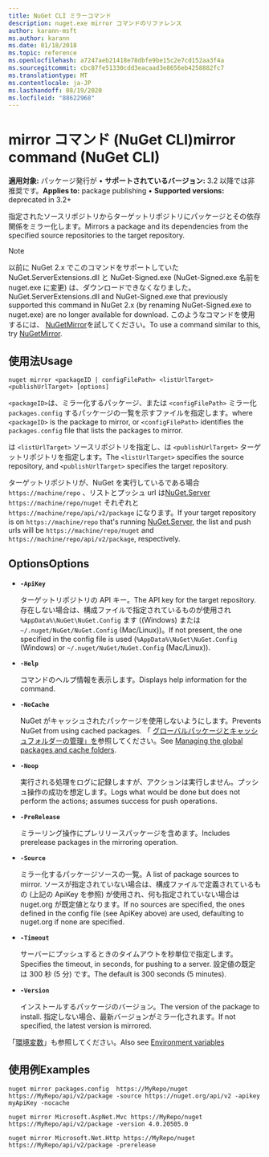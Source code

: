 ```yaml
---
title: NuGet CLI ミラーコマンド
description: nuget.exe mirror コマンドのリファレンス
author: karann-msft
ms.author: karann
ms.date: 01/18/2018
ms.topic: reference
ms.openlocfilehash: a7247aeb21418e78dbfe9be15c2e7cd152aa3f4a
ms.sourcegitcommit: cbc87fe51330cdd3eacaad3e8656eb4258882fc7
ms.translationtype: MT
ms.contentlocale: ja-JP
ms.lasthandoff: 08/19/2020
ms.locfileid: "88622968"
---
```

# <a name="mirror-command-nuget-cli"></a><span data-ttu-id="61d99-103">mirror コマンド (NuGet CLI)</span><span class="sxs-lookup"><span data-stu-id="61d99-103">mirror command (NuGet CLI)</span></span>

<span data-ttu-id="61d99-104">**適用対象:** パッケージ発行が &bullet; **サポートされているバージョン:** 3.2 以降では非推奨です。</span><span class="sxs-lookup"><span data-stu-id="61d99-104">**Applies to:** package publishing &bullet; **Supported versions:** deprecated in 3.2+</span></span>

<span data-ttu-id="61d99-105">指定されたソースリポジトリからターゲットリポジトリにパッケージとその依存関係をミラー化します。</span><span class="sxs-lookup"><span data-stu-id="61d99-105">Mirrors a package and its dependencies from the specified source repositories to the target repository.</span></span>

> [!NOTE]
> <span data-ttu-id="61d99-106">以前に NuGet 2.x でこのコマンドをサポートしていた NuGet.ServerExtensions.dll と NuGet-Signed.exe (NuGet-Signed.exe 名前を nuget.exe に変更) は、ダウンロードできなくなりました。</span><span class="sxs-lookup"><span data-stu-id="61d99-106">NuGet.ServerExtensions.dll and NuGet-Signed.exe that previously supported this command in NuGet 2.x (by renaming NuGet-Signed.exe to nuget.exe) are no longer available for download.</span></span> <span data-ttu-id="61d99-107">このようなコマンドを使用するには、 [NuGetMirror](https://www.nuget.org/packages/NuGetMirror/)を試してください。</span><span class="sxs-lookup"><span data-stu-id="61d99-107">To use a command similar to this, try [NuGetMirror](https://www.nuget.org/packages/NuGetMirror/).</span></span>

## <a name="usage"></a><span data-ttu-id="61d99-108">使用法</span><span class="sxs-lookup"><span data-stu-id="61d99-108">Usage</span></span>

```cli
nuget mirror <packageID | configFilePath> <listUrlTarget> <publishUrlTarget> [options]
```

<span data-ttu-id="61d99-109">`<packageID>`は、ミラー化するパッケージ、または `<configFilePath>` ミラー化 `packages.config` するパッケージの一覧を示すファイルを指定します。</span><span class="sxs-lookup"><span data-stu-id="61d99-109">where `<packageID>` is the package to mirror, or `<configFilePath>` identifies the `packages.config` file that lists the packages to mirror.</span></span>

<span data-ttu-id="61d99-110">は `<listUrlTarget>` ソースリポジトリを指定し、は `<publishUrlTarget>` ターゲットリポジトリを指定します。</span><span class="sxs-lookup"><span data-stu-id="61d99-110">The `<listUrlTarget>` specifies the source repository, and `<publishUrlTarget>` specifies the target repository.</span></span>

<span data-ttu-id="61d99-111">ターゲットリポジトリが、NuGet を実行しているである場合 `https://machine/repo` 、リストとプッシュ url は[NuGet.Server](../../hosting-packages/nuget-server.md) `https://machine/repo/nuget` それぞれと `https://machine/repo/api/v2/package` になります。</span><span class="sxs-lookup"><span data-stu-id="61d99-111">If your target repository is on `https://machine/repo` that's running [NuGet.Server](../../hosting-packages/nuget-server.md), the list and push urls will be `https://machine/repo/nuget` and `https://machine/repo/api/v2/package`, respectively.</span></span>

## <a name="options"></a><span data-ttu-id="61d99-112">Options</span><span class="sxs-lookup"><span data-stu-id="61d99-112">Options</span></span>

- **`-ApiKey`**

  <span data-ttu-id="61d99-113">ターゲットリポジトリの API キー。</span><span class="sxs-lookup"><span data-stu-id="61d99-113">The API key for the target repository.</span></span> <span data-ttu-id="61d99-114">存在しない場合は、構成ファイルで指定されているものが使用され `%AppData%\NuGet\NuGet.Config` ます ((Windows) または `~/.nuget/NuGet/NuGet.Config` (Mac/Linux))。</span><span class="sxs-lookup"><span data-stu-id="61d99-114">If not present,  the one specified in the config file is used (`%AppData%\NuGet\NuGet.Config` (Windows) or `~/.nuget/NuGet/NuGet.Config` (Mac/Linux)).</span></span>

- **`-Help`**

  <span data-ttu-id="61d99-115">コマンドのヘルプ情報を表示します。</span><span class="sxs-lookup"><span data-stu-id="61d99-115">Displays help information for the command.</span></span>

- **`-NoCache`**

  <span data-ttu-id="61d99-116">NuGet がキャッシュされたパッケージを使用しないようにします。</span><span class="sxs-lookup"><span data-stu-id="61d99-116">Prevents NuGet from using cached packages.</span></span> <span data-ttu-id="61d99-117">「 [グローバルパッケージとキャッシュフォルダーの管理」を](../../consume-packages/managing-the-global-packages-and-cache-folders.md)参照してください。</span><span class="sxs-lookup"><span data-stu-id="61d99-117">See [Managing the global packages and cache folders](../../consume-packages/managing-the-global-packages-and-cache-folders.md).</span></span>

- **`-Noop`**

  <span data-ttu-id="61d99-118">実行される処理をログに記録しますが、アクションは実行しません。プッシュ操作の成功を想定します。</span><span class="sxs-lookup"><span data-stu-id="61d99-118">Logs what would be done but does not perform the actions; assumes success for push operations.</span></span>

- **`-PreRelease`**

  <span data-ttu-id="61d99-119">ミラーリング操作にプレリリースパッケージを含めます。</span><span class="sxs-lookup"><span data-stu-id="61d99-119">Includes prerelease packages in the mirroring operation.</span></span>

- **`-Source`**

  <span data-ttu-id="61d99-120">ミラー化するパッケージソースの一覧。</span><span class="sxs-lookup"><span data-stu-id="61d99-120">A list of package sources to mirror.</span></span> <span data-ttu-id="61d99-121">ソースが指定されていない場合は、構成ファイルで定義されているもの (上記の ApiKey を参照) が使用され、何も指定されていない場合は nuget.org が既定値となります。</span><span class="sxs-lookup"><span data-stu-id="61d99-121">If no sources are specified, the ones defined in the config file (see ApiKey above) are used, defaulting to nuget.org if none are specified.</span></span>

- **`-Timeout`**

  <span data-ttu-id="61d99-122">サーバーにプッシュするときのタイムアウトを秒単位で指定します。</span><span class="sxs-lookup"><span data-stu-id="61d99-122">Specifies the timeout, in seconds, for pushing to a server.</span></span> <span data-ttu-id="61d99-123">設定値の既定は 300 秒 (5 分) です。</span><span class="sxs-lookup"><span data-stu-id="61d99-123">The default is 300 seconds (5 minutes).</span></span>

- **`-Version`**

  <span data-ttu-id="61d99-124">インストールするパッケージのバージョン。</span><span class="sxs-lookup"><span data-stu-id="61d99-124">The version of the package to install.</span></span> <span data-ttu-id="61d99-125">指定しない場合、最新バージョンがミラー化されます。</span><span class="sxs-lookup"><span data-stu-id="61d99-125">If not specified, the latest version is mirrored.</span></span>

<span data-ttu-id="61d99-126">「[環境変数](cli-ref-environment-variables.md)」も参照してください。</span><span class="sxs-lookup"><span data-stu-id="61d99-126">Also see [Environment variables](cli-ref-environment-variables.md)</span></span>

## <a name="examples"></a><span data-ttu-id="61d99-127">使用例</span><span class="sxs-lookup"><span data-stu-id="61d99-127">Examples</span></span>

```cli
nuget mirror packages.config  https://MyRepo/nuget https://MyRepo/api/v2/package -source https://nuget.org/api/v2 -apikey myApiKey -nocache

nuget mirror Microsoft.AspNet.Mvc https://MyRepo/nuget https://MyRepo/api/v2/package -version 4.0.20505.0

nuget mirror Microsoft.Net.Http https://MyRepo/nuget https://MyRepo/api/v2/package -prerelease
```

